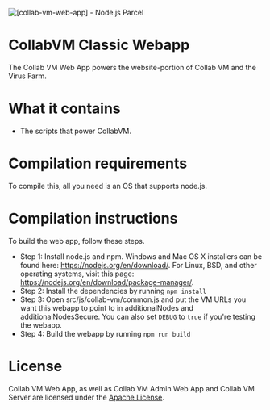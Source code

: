![[collab-vm-web-app] - Node.js Parcel](https://github.com/yellows111/collab-vm-web-app/workflows/%5Bcollab-vm-web-app%5D%20-%20Node.js%20Parcel/badge.svg)

# CollabVM Classic Webapp
The Collab VM Web App powers the website-portion of Collab VM and the Virus Farm.

# What it contains
* The scripts that power CollabVM.

# Compilation requirements
To compile this, all you need is an OS that supports node.js.

# Compilation instructions

To build the web app, follow these steps.

* Step 1: Install node.js and npm. Windows and Mac OS X installers can be found here: https://nodejs.org/en/download/. For Linux, BSD, and other operating systems, visit this page: https://nodejs.org/en/download/package-manager/.
* Step 2: Install the dependencies by running `npm install`
* Step 3: Open src/js/collab-vm/common.js and put the VM URLs you want this webapp to point to in additionalNodes and additionalNodesSecure. You can also set `DEBUG` to `true` if you're testing the webapp.
* Step 4: Build the webapp by running `npm run build`

# License
Collab VM Web App, as well as Collab VM Admin Web App and Collab VM Server are licensed under the [Apache License](https://www.apache.org/licenses/LICENSE-2.0).
